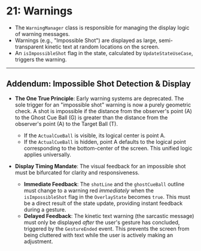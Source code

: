 # 21: Warnings

* The `WarningManager` class is responsible for managing the display logic of warning messages.
* Warnings (e.g., "Impossible Shot") are displayed as large, semi-transparent kinetic text at random locations on the screen.
* An `isImpossibleShot` flag in the state, calculated by `UpdateStateUseCase`, triggers the warning.

***
## Addendum: Impossible Shot Detection & Display

*   **The One True Principle**: Early warning systems are deprecated. The sole trigger for an "impossible shot" warning is now a purely geometric check. A shot is impossible if the distance from the observer's point (A) to the Ghost Cue Ball (G) is greater than the distance from the observer's point (A) to the Target Ball (T).
    *   If the `ActualCueBall` is visible, its logical center is point A.
    *   If the `ActualCueBall` is hidden, point A defaults to the logical point corresponding to the bottom-center of the screen. This unified logic applies universally.

*   **Display Timing Mandate**: The visual feedback for an impossible shot must be bifurcated for clarity and responsiveness.
    *   **Immediate Feedback**: The `shotLine` and the `ghostCueBall` outline must change to a warning red *immediately* when the `isImpossibleShot` flag in the `OverlayState` becomes `true`. This must be a direct result of the state update, providing instant feedback during a gesture.
    *   **Delayed Feedback**: The kinetic text warning (the sarcastic message) must only be displayed *after* the user's gesture has concluded, triggered by the `GestureEnded` event. This prevents the screen from being cluttered with text while the user is actively making an adjustment.